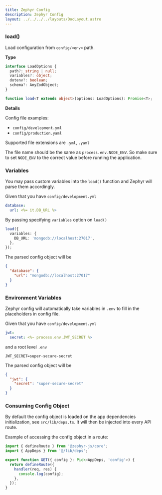 ```yaml
---
title: Zephyr Config
description: Zephyr Config
layout: ../../../../layouts/DocLayout.astro
---
```


### load()

Load configuration from `config/<env>` path.

**Type**

```ts
interface LoadOptions {
  path?: string | null;
  variables?: object;
  dotenv?: boolean;
  schema?: AnyZodObject;
}

function load<T extends object>(options: LoadOptions): Promise<T>;
```

**Details**

Config file examples:

- `config/development.yml`
- `config/production.yaml`

Supported file extensions are `.yml`, `.yaml`

The file name should be the same as `process.env.NODE_ENV`. So make sure to set `NODE_ENV` to the correct value before running the application.

### Variables

You may pass custom variables into the `load()` function and Zephyr will parse them accordingly.

Given that you have `config/development.yml`

```yaml
database:
  url: <%= it.DB_URL %>
```

By passing specifying `variables` option on `load()`

```ts
load({
  variables: {
    DB_URL: 'mongodb://localhost:27017',
  },
});
```

The parsed config object will be

```json
{
  "database": {
    "url": "mongodb://localhost:27017"
  }
}
```

### Environment Variables

Zephyr config will automatically take variables in `.env` to fill in the placeholders in config file.

Given that you have `config/development.yml`

```yaml
jwt:
  secret: <%~ process.env.JWT_SECRET %>
```

and a root level `.env`

```
JWT_SECRET=super-secure-secret
```

The parsed config object will be

```json
{
  "jwt": {
    "secret": "super-secure-secret"
  }
}
```

### Consuming Config Object

By default the config object is loaded on the app dependencies initialization, see `src/lib/deps.ts`. It will then be injected into every API route.

Example of accessing the config object in a route:

```ts
import { defineRoute } from '@zephyr-js/core';
import { AppDeps } from '@/lib/deps';

export function GET({ config }: Pick<AppDeps, 'config'>) {
  return defineRoute({
    handler(req, res) {
      console.log(config);
    },
  });
}
```
